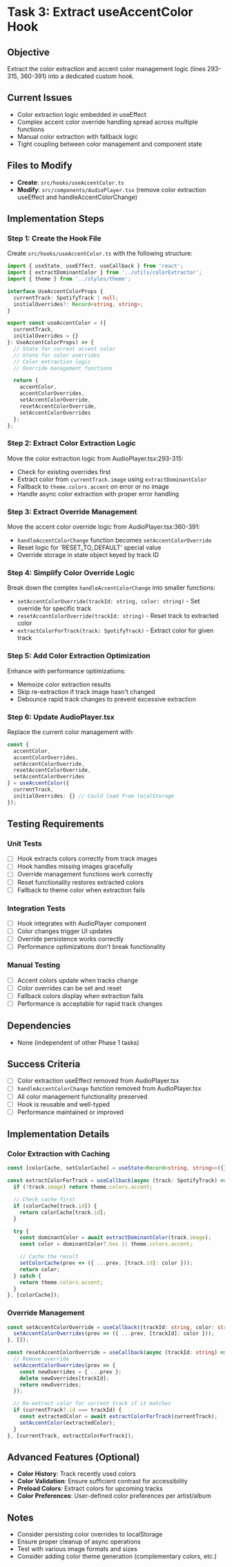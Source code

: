 # Task 3: Extract useAccentColor Hook

## Objective
Extract the color extraction and accent color management logic (lines 293-315, 360-391) into a dedicated custom hook.

## Current Issues
- Color extraction logic embedded in useEffect
- Complex accent color override handling spread across multiple functions
- Manual color extraction with fallback logic
- Tight coupling between color management and component state

## Files to Modify
- **Create**: `src/hooks/useAccentColor.ts`
- **Modify**: `src/components/AudioPlayer.tsx` (remove color extraction useEffect and handleAccentColorChange)

## Implementation Steps

### Step 1: Create the Hook File
Create `src/hooks/useAccentColor.ts` with the following structure:

```typescript
import { useState, useEffect, useCallback } from 'react';
import { extractDominantColor } from '../utils/colorExtractor';
import { theme } from '../styles/theme';

interface UseAccentColorProps {
  currentTrack: SpotifyTrack | null;
  initialOverrides?: Record<string, string>;
}

export const useAccentColor = ({
  currentTrack,
  initialOverrides = {}
}: UseAccentColorProps) => {
  // State for current accent color
  // State for color overrides
  // Color extraction logic
  // Override management functions

  return {
    accentColor,
    accentColorOverrides,
    setAccentColorOverride,
    resetAccentColorOverride,
    setAccentColorOverrides
  };
};
```

### Step 2: Extract Color Extraction Logic
Move the color extraction logic from AudioPlayer.tsx:293-315:
- Check for existing overrides first
- Extract color from `currentTrack.image` using `extractDominantColor`
- Fallback to `theme.colors.accent` on error or no image
- Handle async color extraction with proper error handling

### Step 3: Extract Override Management
Move the accent color override logic from AudioPlayer.tsx:360-391:
- `handleAccentColorChange` function becomes `setAccentColorOverride`
- Reset logic for 'RESET_TO_DEFAULT' special value
- Override storage in state object keyed by track ID

### Step 4: Simplify Color Override Logic
Break down the complex `handleAccentColorChange` into smaller functions:
- `setAccentColorOverride(trackId: string, color: string)` - Set override for specific track
- `resetAccentColorOverride(trackId: string)` - Reset track to extracted color
- `extractColorForTrack(track: SpotifyTrack)` - Extract color for given track

### Step 5: Add Color Extraction Optimization
Enhance with performance optimizations:
- Memoize color extraction results
- Skip re-extraction if track image hasn't changed
- Debounce rapid track changes to prevent excessive extraction

### Step 6: Update AudioPlayer.tsx
Replace the current color management with:
```typescript
const {
  accentColor,
  accentColorOverrides,
  setAccentColorOverride,
  resetAccentColorOverride,
  setAccentColorOverrides
} = useAccentColor({
  currentTrack,
  initialOverrides: {} // Could load from localStorage
});
```

## Testing Requirements

### Unit Tests
- [ ] Hook extracts colors correctly from track images
- [ ] Hook handles missing images gracefully
- [ ] Override management functions work correctly
- [ ] Reset functionality restores extracted colors
- [ ] Fallback to theme color when extraction fails

### Integration Tests
- [ ] Hook integrates with AudioPlayer component
- [ ] Color changes trigger UI updates
- [ ] Override persistence works correctly
- [ ] Performance optimizations don't break functionality

### Manual Testing
- [ ] Accent colors update when tracks change
- [ ] Color overrides can be set and reset
- [ ] Fallback colors display when extraction fails
- [ ] Performance is acceptable for rapid track changes

## Dependencies
- None (independent of other Phase 1 tasks)

## Success Criteria
- [ ] Color extraction useEffect removed from AudioPlayer.tsx
- [ ] `handleAccentColorChange` function removed from AudioPlayer.tsx
- [ ] All color management functionality preserved
- [ ] Hook is reusable and well-typed
- [ ] Performance maintained or improved

## Implementation Details

### Color Extraction with Caching
```typescript
const [colorCache, setColorCache] = useState<Record<string, string>>({});

const extractColorForTrack = useCallback(async (track: SpotifyTrack) => {
  if (!track.image) return theme.colors.accent;

  // Check cache first
  if (colorCache[track.id]) {
    return colorCache[track.id];
  }

  try {
    const dominantColor = await extractDominantColor(track.image);
    const color = dominantColor?.hex || theme.colors.accent;

    // Cache the result
    setColorCache(prev => ({ ...prev, [track.id]: color }));
    return color;
  } catch {
    return theme.colors.accent;
  }
}, [colorCache]);
```

### Override Management
```typescript
const setAccentColorOverride = useCallback((trackId: string, color: string) => {
  setAccentColorOverrides(prev => ({ ...prev, [trackId]: color }));
}, []);

const resetAccentColorOverride = useCallback(async (trackId: string) => {
  // Remove override
  setAccentColorOverrides(prev => {
    const newOverrides = { ...prev };
    delete newOverrides[trackId];
    return newOverrides;
  });

  // Re-extract color for current track if it matches
  if (currentTrack?.id === trackId) {
    const extractedColor = await extractColorForTrack(currentTrack);
    setAccentColor(extractedColor);
  }
}, [currentTrack, extractColorForTrack]);
```

## Advanced Features (Optional)
- **Color History**: Track recently used colors
- **Color Validation**: Ensure sufficient contrast for accessibility
- **Preload Colors**: Extract colors for upcoming tracks
- **Color Preferences**: User-defined color preferences per artist/album

## Notes
- Consider persisting color overrides to localStorage
- Ensure proper cleanup of async operations
- Test with various image formats and sizes
- Consider adding color theme generation (complementary colors, etc.)